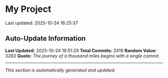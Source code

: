 # My Project


Last updated: 2025-10-24 16:25:37


























































































































































































































































































































































































































































































































































































































































































































































































































































































































































































































































































































































































































































































































































































































































































































































































































































































































































































































































































































































































































































































































































































































































































































































































































































































































































































































































































































































































































































































































## Auto-Update Information

**Last Updated:** 2025-10-24 16:51:29
**Total Commits:** 2419
**Random Value:** 3283
**Quote:** _The journey of a thousand miles begins with a single commit._

---
_This section is automatically generated and updated._